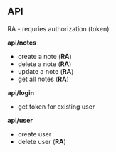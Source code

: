 ## API

RA - requries authorization (token)

__api/notes__

- create a note (__RA__)
- delete a note (__RA__)
- update a note (__RA__)
- get all notes (__RA__)

__api/login__

- get token for existing user

__api/user__

- create user
- delete user (__RA__)
